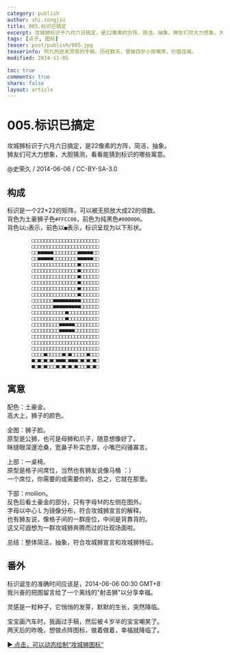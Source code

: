 ```yaml
---
category: publish
author: shi.rongjiu
title: 005.标识已搞定
excerpt: 攻城狮标识于六月六日搞定，是22像素的方阵，简洁，抽象。狮友们可大力想象，大胆猜测，看看能猜到标识的哪些寓意。
tags: [点子, 图标]
teaser: post/publish/005.jpg
teaserinfo: 阿九的迸发灵感的手稿，历经数天，曾被四岁小孩嘲笑，价值连城。
modified: 2014-11-05

toc: true
comments: true
share: false
layout: article
---
```


# 005.标识已搞定

攻城狮标识于六月六日搞定，是22像素的方阵，简洁，抽象。  
狮友们可大力想象，大胆猜测，看看能猜到标识的哪些寓意。

@史荣久 / 2014-06-06 / CC-BY-SA-3.0 


## 构成

标识是一个22×22的矩阵，可以被无损放大成22的倍数。  
背色为土豪狮子色`#FFCC00`，前色为纯黑色`#000000`。  
背色以`□`表示，前色以`■`表示，标识呈现为以下形状。  


            □□□□□□□□□□□□□□□□□□□□□□  
            □□□□□□□□□□□□□□□□□□□□□□  
            □□■■■■■□□□□□□□□■■■■■□□  
            □□■■■■■□□□□□□□□■■■■■□□  
            □□□□□□□□□□□□□□□■□□□□□□  
            □□□□□□□□□□□□□□□■□□□□□□  
            □□□□□□□□□□□□□□□■□□□□□□  
            □□□□□□□□□□□□□□□■□□□□□□  
            □□□□□□□□□□□□□□□■□□□□□□  
            □□□□□□□□□□□□□□□■□□□□□□  
            □□□□□□□■■■■■■■■■□□□□□□  
            □□□□□□□■■■■■■■■■□□□□□□  
            □□□□□□□□□□□■□□□□□□□□□□  
            □□□□□□□□□□□■□□□□□□□□□□  
            □□□□□□□□□■■■■■□□□□□□□□  
            □□□□□□□□□■■■■■□□□□□□□□  
            □□□□□□□□□□□□□□□□□□□□□□  
            □□□□□□□□□□□□□□□□□□□□□□  
            □□□□□□□□□□□□□□□□□□□□□□  
            □□□□■□□□□□■□■□□□□□■□□□  
            ■□■□■□■□■■■□■■■□■□■□■□  
            ■□■□■□□□■□■□■□■□□□■□■□  


## 寓意

配色：土豪金。  
高大上，狮子的颜色。

全图：狮子脸。  
原型是公狮，也可是母狮和爪子，随意想像好了。  
眯缝眼深邃沧桑，宽鼻子朴实忠厚，小嘴巴闷骚寡言。

上部：一桌椅。  
原型是格子间席位，当然也有狮友说像马桶 ：）  
一个席位，你需要的或需要你的，总之，它就在那里。

下部：moilion。  
反色后看土豪金的部分，只有字母Ｍ的左侧在图外。  
字母以中心Ｌ为镜像分布，符合攻城狮宣言的解释。  
也有狮友说，像格子间的一群座位，中间是背靠背的。  
这又可遐想为一群攻城狮奔腾而过的壮观场面啦。

总结：整体简洁，抽象，符合攻城狮宣言和攻城狮特征。

## 番外

标识诞生的准确时间应该是，2014-06-06 00:30 GMT+8  
我兴奋的把图留言给了一个离线的"射击狮"以分享幸福。  

灵感是一粒种子，它悄悄的发芽，默默的生长，突然降临。

宝宝画汽车时，我画过手稿，然后被４岁半的宝宝嘲笑了。  
两天后的昨晚，想做点阵图标，做着做着，幸福就降临了。

[► 点击，可以动态绘制“攻城狮图标”](/rawpage/htm/001.moilion-logo-maker.htm)


